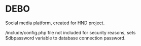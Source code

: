 # DEBO
Social media platform, created for HND project.

/include/config.php file not included for security reasons, sets $dbpassword variable to database connection password.